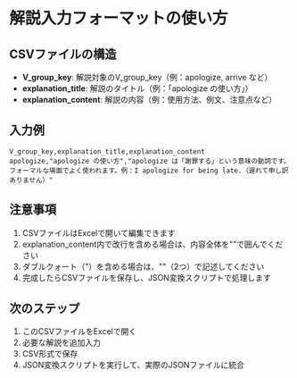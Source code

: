 # 解説入力フォーマットの使い方

## CSVファイルの構造
- **V_group_key**: 解説対象のV_group_key（例：apologize, arrive など）
- **explanation_title**: 解説のタイトル（例：「apologize の使い方」）
- **explanation_content**: 解説の内容（例：使用方法、例文、注意点など）

## 入力例
```
V_group_key,explanation_title,explanation_content
apologize,"apologize の使い方","apologize は「謝罪する」という意味の動詞です。フォーマルな場面でよく使われます。例：I apologize for being late.（遅れて申し訳ありません）"
```

## 注意事項
1. CSVファイルはExcelで開いて編集できます
2. explanation_content内で改行を含める場合は、内容全体を""で囲んでください
3. ダブルクォート（"）を含める場合は、""（2つ）で記述してください
4. 完成したらCSVファイルを保存し、JSON変換スクリプトで処理します

## 次のステップ
1. このCSVファイルをExcelで開く
2. 必要な解説を追加入力
3. CSV形式で保存
4. JSON変換スクリプトを実行して、実際のJSONファイルに統合
